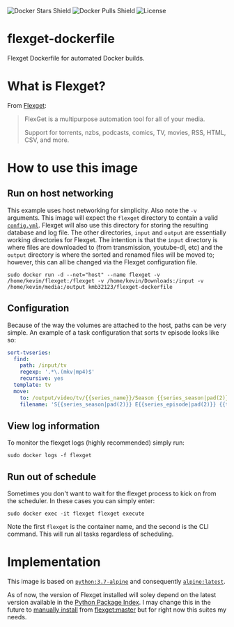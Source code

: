 ![Docker Stars Shield](https://img.shields.io/docker/stars/kmb32123/flexget-dockerfile.svg?style=flat-square)
![Docker Pulls Shield](https://img.shields.io/docker/pulls/kmb32123/flexget-dockerfile.svg?style=flat-square)
![License](http://img.shields.io/badge/license-MIT-blue.svg?style=flat-square)

# flexget-dockerfile

Flexget Dockerfile for automated Docker builds.

# What is Flexget?

From [Flexget](https://flexget.com/):

>FlexGet is a multipurpose automation tool for all of your media.
>
>Support for torrents, nzbs, podcasts, comics, TV, movies, RSS, HTML, CSV, and more.

# How to use this image

## Run on host networking

This example uses host networking for simplicity. Also note the `-v` arguments. This image will expect the `flexget` directory to contain a valid [`config.yml`](http://flexget.com/wiki/Cookbook). Flexget will also use this directory for storing the resulting database and log file. The other directories, `input` and `output` are essentially working directories for Flexget. The intention is that the `input` directory is where files are downloaded to (from transmission, youtube-dl, etc) and the `output` directory is where the sorted and renamed files will be moved to; however, this can all be changed via the Flexget configuration file.

```shell
sudo docker run -d --net="host" --name flexget -v /home/kevin/flexget:/flexget -v /home/kevin/Downloads:/input -v /home/kevin/media:/output kmb32123/flexget-dockerfile
```

## Configuration

Because of the way the volumes are attached to the host, paths can be very simple. An example of a task configuration that sorts tv episode looks like so:

```yml
sort-tvseries:
  find:
    path: /input/tv
    regexp: '.*\.(mkv|mp4)$'
    recursive: yes
  template: tv
  move:
    to: /output/video/tv/{{series_name}}/Season {{series_season|pad(2)}}
    filename: 'S{{series_season|pad(2)}} E{{series_episode|pad(2)}} {{tvdb_ep_name}}'
```

## View log information

To monitor the flexget logs (highly recommended) simply run:

```shell
sudo docker logs -f flexget
```

## Run out of schedule

Sometimes you don't want to wait for the flexget process to kick on from the scheduler. In these cases you can simply enter:

```shell
sudo docker exec -it flexget flexget execute
```

Note the first `flexget` is the container name, and the second is the CLI command. This will run all tasks regardless of scheduling.

# Implementation

This image is based on [`python:3.7-alpine`](https://registry.hub.docker.com/_/python/) and consequently [`alpine:latest`](https://hub.docker.com/_/alpine).

As of now, the version of Flexget installed will soley depend on the latest version available in the [Python Package Index](https://pypi.python.org/pypi/FlexGet). I may change this in the future to [manually install](https://github.com/Flexget/Flexget#how-to-use-git-checkout) from [flexget:master](https://github.com/Flexget/Flexget) but for right now this suites my needs.
